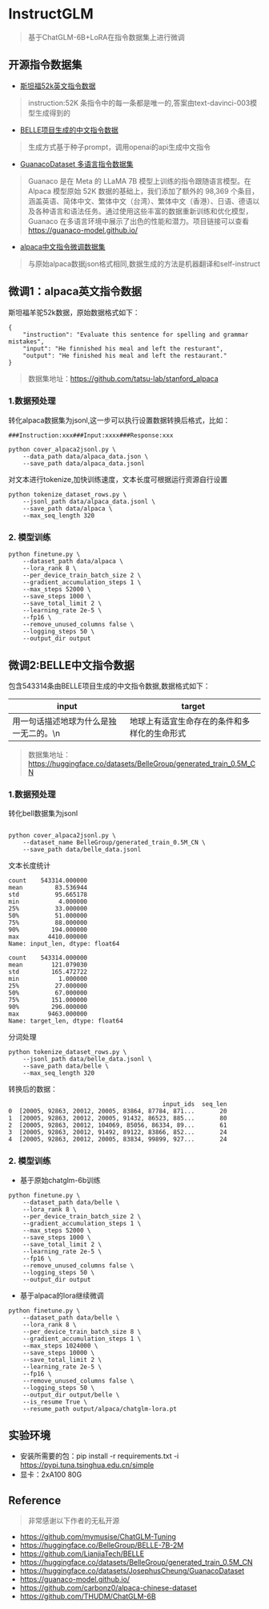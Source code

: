 # InstructGLM

> 基于ChatGLM-6B+LoRA在指令数据集上进行微调

## 开源指令数据集

- [斯坦福52k英文指令数据](https://github.com/tatsu-lab/stanford_alpaca)

> instruction:52K 条指令中的每一条都是唯一的,答案由text-davinci-003模型生成得到的

- [BELLE项目生成的中文指令数据](https://huggingface.co/datasets/BelleGroup/generated_train_0.5M_CN)

> 生成方式基于种子prompt，调用openai的api生成中文指令

- [GuanacoDataset 多语言指令数据集](https://huggingface.co/datasets/JosephusCheung/GuanacoDataset)

> Guanaco 是在 Meta 的 LLaMA 7B 模型上训练的指令跟随语言模型。在 Alpaca 模型原始 52K 数据的基础上，我们添加了额外的 98,369 个条目，涵盖英语、简体中文、繁体中文（台湾）、繁体中文（香港）、日语、德语以及各种语言和语法任务。通过使用这些丰富的数据重新训练和优化模型，Guanaco 在多语言环境中展示了出色的性能和潜力。项目链接可以查看
> https://guanaco-model.github.io/

- [alpaca中文指令微调数据集](https://github.com/carbonz0/alpaca-chinese-dataset)

> 与原始alpaca数据json格式相同,数据生成的方法是机器翻译和self-instruct

## 微调1：alpaca英文指令数据

斯坦福羊驼52k数据，原始数据格式如下：

```text
{
    "instruction": "Evaluate this sentence for spelling and grammar mistakes",
    "input": "He finnished his meal and left the resturant",
    "output": "He finished his meal and left the restaurant."
}
```

> 数据集地址：https://github.com/tatsu-lab/stanford_alpaca

### 1.数据预处理

转化alpaca数据集为jsonl,这一步可以执行设置数据转换后格式，比如：

```text
###Instruction:xxx###Input:xxxx###Response:xxx
```

```shell
python cover_alpaca2jsonl.py \
    --data_path data/alpaca_data.json \
    --save_path data/alpaca_data.jsonl 
```

对文本进行tokenize,加快训练速度，文本长度可根据运行资源自行设置

```shell
python tokenize_dataset_rows.py \
    --jsonl_path data/alpaca_data.jsonl \
    --save_path data/alpaca \
    --max_seq_length 320
```

### 2. 模型训练

```shell
python finetune.py \
    --dataset_path data/alpaca \
    --lora_rank 8 \
    --per_device_train_batch_size 2 \
    --gradient_accumulation_steps 1 \
    --max_steps 52000 \
    --save_steps 1000 \
    --save_total_limit 2 \
    --learning_rate 2e-5 \
    --fp16 \
    --remove_unused_columns false \
    --logging_steps 50 \
    --output_dir output
```

## 微调2:BELLE中文指令数据

包含543314条由BELLE项目生成的中文指令数据,数据格式如下：

|input| target |
|----|----|
|用一句话描述地球为什么是独一无二的。\n  |   地球上有适宜生命存在的条件和多样化的生命形式|

> 数据集地址：https://huggingface.co/datasets/BelleGroup/generated_train_0.5M_CN

### 1.数据预处理

转化bell数据集为jsonl

```shell

python cover_alpaca2jsonl.py \
    --dataset_name BelleGroup/generated_train_0.5M_CN \
    --save_path data/belle_data.jsonl 
```

文本长度统计

```text
count    543314.000000
mean         83.536944
std          95.665178
min           4.000000
25%          33.000000
50%          51.000000
75%          88.000000
90%         194.000000
max        4410.000000
Name: input_len, dtype: float64

count    543314.000000
mean        121.079030
std         165.472722
min           1.000000
25%          27.000000
50%          67.000000
75%         151.000000
90%         296.000000
max        9463.000000
Name: target_len, dtype: float64
```

分词处理

```shell
python tokenize_dataset_rows.py \
    --jsonl_path data/belle_data.jsonl \
    --save_path data/belle \
    --max_seq_length 320
```

转换后的数据：

```text
                                           input_ids  seq_len                                                                                                                   
0  [20005, 92863, 20012, 20005, 83864, 87784, 871...       20
1  [20005, 92863, 20012, 20005, 91432, 86523, 885...       80
2  [20005, 92863, 20012, 104069, 85056, 86334, 89...       61
3  [20005, 92863, 20012, 91492, 89122, 83866, 852...       24
4  [20005, 92863, 20012, 20005, 83834, 99899, 927...       24
```

### 2. 模型训练

- 基于原始chatglm-6b训练

```shell
python finetune.py \
    --dataset_path data/belle \
    --lora_rank 8 \
    --per_device_train_batch_size 2 \
    --gradient_accumulation_steps 1 \
    --max_steps 52000 \
    --save_steps 1000 \
    --save_total_limit 2 \
    --learning_rate 2e-5 \
    --fp16 \
    --remove_unused_columns false \
    --logging_steps 50 \
    --output_dir output
```

- 基于alpaca的lora继续微调

```shell
python finetune.py \
    --dataset_path data/belle \
    --lora_rank 8 \
    --per_device_train_batch_size 8 \
    --gradient_accumulation_steps 1 \
    --max_steps 1024000 \
    --save_steps 10000 \
    --save_total_limit 2 \
    --learning_rate 2e-5 \
    --fp16 \
    --remove_unused_columns false \
    --logging_steps 50 \
    --output_dir output/belle \
    --is_resume True \
    --resume_path output/alpaca/chatglm-lora.pt
```

## 实验环境

- 安装所需要的包：pip install -r requirements.txt -i https://pypi.tuna.tsinghua.edu.cn/simple
- 显卡：2xA100 80G

## Reference

> 非常感谢以下作者的无私开源

- https://github.com/mymusise/ChatGLM-Tuning
- https://huggingface.co/BelleGroup/BELLE-7B-2M
- https://github.com/LianjiaTech/BELLE
- https://huggingface.co/datasets/BelleGroup/generated_train_0.5M_CN
- https://huggingface.co/datasets/JosephusCheung/GuanacoDataset
- https://guanaco-model.github.io/
- https://github.com/carbonz0/alpaca-chinese-dataset
- https://github.com/THUDM/ChatGLM-6B
